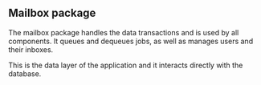 ## Mailbox package

The mailbox package handles the data transactions and is used by all
components. It queues and dequeues jobs, as well as manages users and
their inboxes.

This is the data layer of the application and it interacts directly with 
the database.
